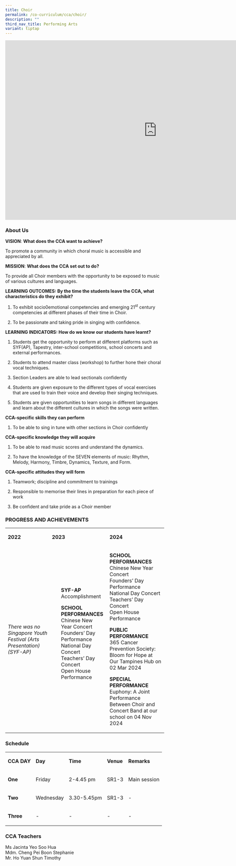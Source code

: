 ```yaml
---
title: Choir
permalink: /co-curriculum/cca/choir/
description: ""
third_nav_title: Performing Arts
variant: tiptap
---
```

<div class="iframe-wrapper">
<iframe height="569" width="960" allowfullscreen="true" frameborder="0" src="https://docs.google.com/presentation/d/17jzuETZNcCFkhqO_FASercU5u1UlO6YpolYOhkxMYtI/embed?start=true&amp;loop=true&amp;delayms=3000"></iframe>
</div>
<h3>About Us</h3>
<p><strong>VISION</strong>: <strong>What does the CCA want to achieve?&nbsp;</strong>
</p>
<p>To promote a community in which choral music is accessible and appreciated
by all.</p>
<p><strong>MISSION</strong>: <strong>What does the CCA set out to do?</strong>
</p>
<p>To provide all Choir members with the opportunity to be exposed to music
of various cultures and languages.</p>
<p><strong>LEARNING OUTCOMES: By the time the students leave the CCA, what characteristics do they exhibit?</strong>
</p>
<ol data-tight="true" class="tight">
<li>
<p>To exhibit socio0emotional competencies and emerging 21<sup>st</sup> century
competencies at different phases of their time in Choir.</p>
</li>
<li>
<p>To be passionate and taking pride in singing with confidence.</p>
</li>
</ol>
<p><strong>LEARNING INDICATORS: How do we know our students have learnt?</strong>
</p>
<ol data-tight="true" class="tight">
<li>
<p>Students get the opportunity to perform at different platforms such as
SYF(AP), Tapestry, inter-school competitions, school concerts and external
performances.</p>
</li>
<li>
<p>Students to attend master class (workshop) to further hone their choral
vocal techniques.</p>
</li>
<li>
<p>Section Leaders are able to lead sectionals confidently</p>
</li>
<li>
<p>Students are given exposure to the different types of vocal exercises
that are used to train their voice and develop their singing techniques.</p>
</li>
<li>
<p>Students are given opportunities to learn songs in different languages
and learn about the different cultures in which the songs were written.</p>
</li>
</ol>
<p><strong>CCA-specific skills they can perform</strong>
</p>
<ol data-tight="true" class="tight">
<li>
<p>To be able to sing in tune with other sections in Choir confidently</p>
</li>
</ol>
<p><strong>CCA-specific knowledge they will acquire</strong>
</p>
<ol data-tight="true" class="tight">
<li>
<p>To be able to read music scores and understand the dynamics.</p>
</li>
<li>
<p>To have the knowledge of the SEVEN elements of music: Rhythm, Melody,
Harmony, Timbre, Dynamics, Texture, and Form.</p>
</li>
</ol>
<p><strong>CCA-specific attitudes they will form</strong>
</p>
<ol data-tight="true" class="tight">
<li>
<p>Teamwork; discipline and commitment to trainings</p>
</li>
<li>
<p>Responsible to memorise their lines in preparation for each piece of work</p>
</li>
<li>
<p>Be confident and take pride as a Choir member</p>
</li>
</ol>
<h3>PROGRESS AND ACHIEVEMENTS</h3>
<table style="minWidth: 125px">
<colgroup>
<col>
<col>
<col>
<col>
<col>
</colgroup>
<tbody>
<tr>
<td rowspan="1" colspan="1">
<p><strong>2022</strong>
</p>
</td>
<td rowspan="1" colspan="2">
<p><strong>2023</strong>
</p>
</td>
<td rowspan="1" colspan="2">
<p><strong>2024</strong>
</p>
</td>
</tr>
<tr>
<td rowspan="1" colspan="2">
<p><em>There was no Singapore Youth Festival (Arts Presentation) (SYF-AP)</em>
</p>
</td>
<td rowspan="1" colspan="2">
<p><strong>SYF-AP<br></strong>Accomplishment</p>
<p><strong>SCHOOL PERFORMANCES<br></strong>Chinese New Year Concert
<br>Founders’ Day Performance
<br>National Day Concert
<br>Teachers’ Day Concert
<br>Open House Performance</p>
<p>&nbsp;</p>
</td>
<td rowspan="1" colspan="1">
<p><strong>SCHOOL PERFORMANCES<br></strong>Chinese New Year Concert
<br>Founders’ Day Performance
<br>National Day Concert
<br>Teachers’ Day Concert
<br>Open House Performance</p>
<p><strong>PUBLIC PERFORMANCE</strong>
<br>365 Cancer Prevention Society: Bloom for Hope at Our Tampines Hub on 02
Mar 2024</p>
<p><strong>SPECIAL PERFORMANCE</strong>
<br>Euphony: A Joint Performance Between Choir and Concert Band at our school
on 04 Nov 2024</p>
</td>
</tr>
</tbody>
</table>
<h3>Schedule</h3>
<table style="minWidth: 125px">
<colgroup>
<col>
<col>
<col>
<col>
<col>
</colgroup>
<tbody>
<tr>
<td rowspan="1" colspan="1">
<p><strong>CCA DAY</strong>
</p>
</td>
<td rowspan="1" colspan="1">
<p><strong>Day</strong>
</p>
</td>
<td rowspan="1" colspan="1">
<p><strong>Time</strong>
</p>
</td>
<td rowspan="1" colspan="1">
<p><strong>Venue</strong>
</p>
</td>
<td rowspan="1" colspan="1">
<p><strong>Remarks</strong>
</p>
</td>
</tr>
<tr>
<td rowspan="1" colspan="1">
<p><strong>One</strong>
</p>
</td>
<td rowspan="1" colspan="1">
<p>Friday</p>
</td>
<td rowspan="1" colspan="1">
<p>2-4.45 pm</p>
</td>
<td rowspan="1" colspan="1">
<p>SR1-3</p>
</td>
<td rowspan="1" colspan="1">
<p>Main session</p>
</td>
</tr>
<tr>
<td rowspan="1" colspan="1">
<p><strong>Two</strong>
</p>
</td>
<td rowspan="1" colspan="1">
<p>Wednesday</p>
</td>
<td rowspan="1" colspan="1">
<p>3.30-5.45pm</p>
</td>
<td rowspan="1" colspan="1">
<p>SR1-3</p>
</td>
<td rowspan="1" colspan="1">
<p>-</p>
</td>
</tr>
<tr>
<td rowspan="1" colspan="1">
<p><strong>Three</strong>
</p>
</td>
<td rowspan="1" colspan="1">
<p>-</p>
</td>
<td rowspan="1" colspan="1">
<p>-</p>
</td>
<td rowspan="1" colspan="1">
<p>-</p>
</td>
<td rowspan="1" colspan="1">
<p>-</p>
</td>
</tr>
</tbody>
</table>
<h3>CCA Teachers</h3>
<p>Ms Jacinta Yeo Soo Hua
<br>Mdm. Cheng Pei Boon Stephanie
<br>Mr. Ho Yuan Shun Timothy</p>
